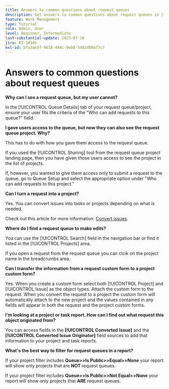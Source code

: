 ```yaml
---
title: Answers to common questions about request queues
description: Get answers to common questions about request queues in [!DNL  Workfront].
feature: Work Management
type: Tutorial
role: Admin, User
level: Beginner, Intermediate
last-substantial-update: 2023-07-18
jira: KT-10101
exl-id: bfa3ae5f-9618-444c-9eb8-5d82db9a77c7
---
```

# Answers to common questions about request queues

**Why can I see a request queue, but my user cannot?**

In the [!UICONTROL Queue Details] tab of your request queue/project, ensure your user fits the criteria of the "Who can add requests to this queue?" field.

**I gave users access to the queue, but now they can also see the request queue project. Why?**

This has to do with how you gave them access to the request queue.

If you used the [!UICONTROL Sharing] tool from the request queue project landing page, then you have given those users access to see the project in the list of projects.

If, however, you wanted to give them access only to submit a request to the queue, go to Queue Setup and select the appropriate option under "Who can add requests to this project."

**Can I turn a request into a project?**

Yes. You can convert issues into tasks or projects depending on what is needed.

Check out this article for more information: [Convert issues](https://experienceleague.adobe.com/docs/workfront/using/manage-work/issues/convert-issues/convert-issues-overview.html?lang=en).

**Where do I find a request queue to make edits?**

You can use the [!UICONTROL Search] field in the navigation bar or find it listed in the [!UICONTROL Projects] area.

If you open a request from the request queue you can clcik on the project name in the breadcrumbs area.

**Can I transfer the information from a request custom form to a project custom form?**

Yes. When you create a custom form select both [!UICONTROL Project] and [!UICONTROL Issue] as the object types. Attach the custom form to the request. When you convert the request to a project the custom form will automatically attach to the new project and the values contained in any fields will appear in both the request and the project custom forms.

**I'm looking at a project or task report. How can I find out what request this object originated from?**

You can access fields in the **[!UICONTROL Converted Issue]** and the **[!UICONTROL Converted Issue Originator]** field sources to add that information to your project and task reports.

**What's the best way to filter for request queues in a report?**

If your project filter includes **Queue>>Is Public>>Equal>>None** your report will show only projects that are **NOT** request queues.

If your project filter includes **Queue>>Is Public>>Not Equal>>None** your report will show only projects that **ARE** request queues.
